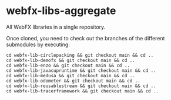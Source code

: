 # webfx-libs-aggregate

All WebFX libraries in a single repository.

Once cloned, you need to check out the branches of the different submodules by executing:

```shell
cd webfx-lib-circlepacking && git checkout main && cd ..  
cd webfx-lib-demofx && git checkout main && cd ..  
cd webfx-lib-enzo && git checkout main && cd ..  
cd webfx-lib-javacupruntime && git checkout main && cd ..  
cd webfx-lib-medusa && git checkout main && cd ..  
cd webfx-lib-odometer && git checkout main && cd ..  
cd webfx-lib-reusablestream && git checkout main && cd ..  
cd webfx-lib-tracerframework && git checkout main && cd ..  
```